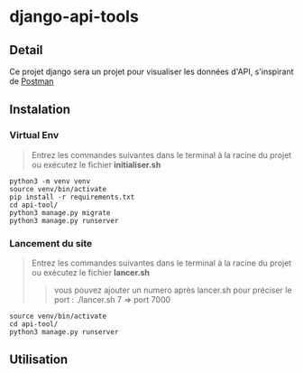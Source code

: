 # django-api-tools

## Detail

Ce projet django sera un projet pour visualiser les données d'API, s'inspirant de [Postman](https://www.postman.com)

## Instalation
### Virtual Env
> Entrez les commandes suivantes dans le terminal à la racine du projet
> ou exécutez le fichier **initialiser.sh**
```
python3 -m venv venv
source venv/bin/activate
pip install -r requirements.txt
cd api-tool/
python3 manage.py migrate
python3 manage.py runserver
```

### Lancement du site
> Entrez les commandes suivantes dans le terminal à la racine du projet
> ou exécutez le fichier **lancer.sh**
>> vous pouvez ajouter un numero après lancer.sh pour préciser le port : ./lancer.sh 7 => port 7000 
```
source venv/bin/activate
cd api-tool/
python3 manage.py runserver
```

## Utilisation